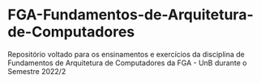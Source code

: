 # FGA-Fundamentos-de-Arquitetura-de-Computadores
Repositório voltado para os ensinamentos e exercícios da disciplina de Fundamentos de Arquitetura de Computadores da FGA - UnB durante o Semestre 2022/2
